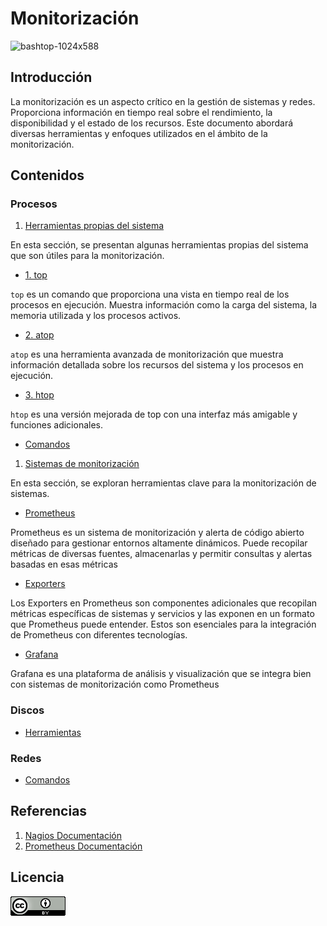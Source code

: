 # Monitorización

![bashtop-1024x588](https://github.com/Scosrom/monitorizacion/assets/114906778/cb0d3c38-be8d-4365-a5fe-ab345d70dad4)


## Introducción

La monitorización es un aspecto crítico en la gestión de sistemas y redes. Proporciona información en tiempo real sobre el rendimiento, la disponibilidad y el estado de los recursos. Este documento abordará diversas herramientas y enfoques utilizados en el ámbito de la monitorización.


## Contenidos

### Procesos

1. [Herramientas propias del sistema](herramientas.md)

En esta sección, se presentan algunas herramientas propias del sistema que son útiles para la monitorización.

   - [1. top](top.md)
     
`top` es un comando que proporciona una vista en tiempo real de los procesos en ejecución. Muestra información como la carga del sistema, la memoria utilizada y los procesos activos.

   - [2. atop](atop.md)

`atop` es una herramienta avanzada de monitorización que muestra información detallada sobre los recursos del sistema y los procesos en ejecución.

   - [3. htop](htop.md)

`htop` es una versión mejorada de top con una interfaz más amigable y funciones adicionales.

   - [Comandos](proch.md)
     
1. [Sistemas de monitorización](herramientas.md)

En esta sección, se exploran herramientas clave para la monitorización de sistemas.

   - [Prometheus](prom.md)
     
Prometheus es un sistema de monitorización y alerta de código abierto diseñado para gestionar entornos altamente dinámicos. Puede recopilar métricas de diversas fuentes, almacenarlas y permitir consultas y alertas basadas en esas métricas

   - [Exporters](exporters.md)

Los Exporters en Prometheus son componentes adicionales que recopilan métricas específicas de sistemas y servicios y las exponen en un formato que Prometheus puede entender. Estos son esenciales para la integración de Prometheus con diferentes tecnologías.
   
   - [Grafana](graf.md)

Grafana es una plataforma de análisis y visualización que se integra bien con sistemas de monitorización como Prometheus

### Discos

   - [Herramientas](discosh.md)

### Redes

   - [Comandos](redes.md)



## Referencias

1. [Nagios Documentación](https://assets.nagios.com/downloads/nagioscore/docs/nagioscore/4/en/)
2. [Prometheus Documentación](https://prometheus.io/docs/introduction/overview/)

## Licencia

![licencia](/img/88x31.png)
